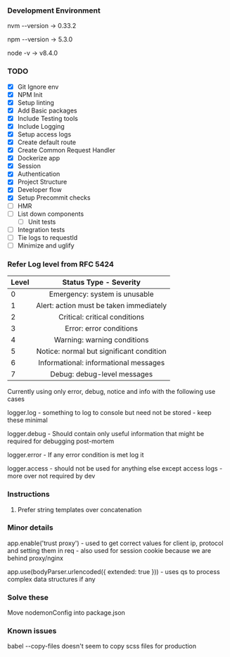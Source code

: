 ### Development Environment 

nvm --version -> 0.33.2

npm --version -> 5.3.0

node -v       -> v8.4.0

### TODO

- [x] Git Ignore env
- [x] NPM Init
- [x] Setup linting
- [x] Add Basic packages
- [x] Include Testing tools
- [x] Include Logging
- [x] Setup access logs
- [x] Create default route
- [x] Create Common Request Handler
- [x] Dockerize app
- [x] Session
- [x] Authentication
- [x] Project Structure
- [x] Developer flow
- [x] Setup Precommit checks
- [ ] HMR
- [ ] List down components
	- [ ] Unit tests
- [ ] Integration tests
- [ ] Tie logs to requestId
- [ ] Minimize and uglify

### Refer Log level from RFC 5424

| Level |          Status Type - Severity          |
|-------|:----------------------------------------:|
|   0   |       Emergency: system is unusable      |
|   1   |  Alert: action must be taken immediately |
|   2   |       Critical: critical conditions      |
|   3   |          Error: error conditions         |
|   4   |        Warning: warning conditions       |
|   5   | Notice: normal but significant condition |
|   6   |   Informational: informational messages  |
|   7   |        Debug: debug-level messages       |

Currently using only error, debug, notice and info
with the following use cases 

logger.log - something to log to console but need not be stored - keep these minimal

logger.debug - Should contain only useful information that might be required for debugging post-mortem

logger.error - If any error condition is met log it

logger.access - should not be used for anything else except access logs - more over not required by dev


### Instructions

1. Prefer string templates over concatenation

### Minor details

app.enable('trust proxy') - used to get correct values for client ip, protocol and setting them in req
                          - also used for session cookie because we are behind proxy/nginx

app.use(bodyParser.urlencoded({ extended: true })) - uses qs to process complex data structures if any

### Solve these

Move nodemonConfig into package.json

### Known issues

babel --copy-files doesn't seem to copy scss files for production
